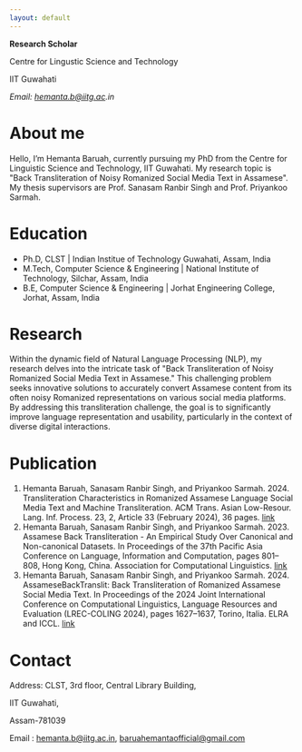 ```yaml
---
layout: default
---
```


**Research Scholar**

<p>Centre for Lingustic Science and Technology</p>

IIT Guwahati

_Email: hemanta.b@iitg.ac.in_

# About me

Hello, I’m Hemanta Baruah, currently pursuing my PhD from the Centre for Linguistic Science and Technology, IIT Guwahati. My research topic is "Back Transliteration of Noisy Romanized Social Media Text in Assamese". My thesis supervisors are Prof. Sanasam Ranbir Singh and Prof. Priyankoo Sarmah.    

# Education
- Ph.D, CLST | Indian Institue of Technology Guwahati, Assam, India 							       		
- M.Tech, Computer Science & Engineering	| National Institute of Technology, Silchar, Assam, India 			        	
- B.E, Computer Science & Engineering | Jorhat Engineering College, Jorhat, Assam, India

# Research

<!-- In natural language processing (NLP), event extraction aims at detecting event instance(s) in texts and identifying the event type together with its participants and attributes, if existing. The obtained structured representations of events can further be used in diverse tasks, such as to expand existing knowledge base, to monitor social events, and so on. -->

Within the dynamic field of Natural Language Processing (NLP), my research delves into the intricate task of "Back Transliteration of Noisy Romanized Social Media Text in Assamese." This challenging problem seeks innovative solutions to accurately convert Assamese content from its often noisy Romanized representations on various social media platforms. By addressing this transliteration challenge, the goal is to significantly improve language representation and usability, particularly in the context of diverse digital interactions. 


# Publication

1. Hemanta Baruah, Sanasam Ranbir Singh, and Priyankoo Sarmah. 2024. Transliteration Characteristics in Romanized Assamese Language Social Media Text and Machine Transliteration. ACM Trans. Asian Low-Resour. Lang. Inf. Process. 23, 2, Article 33 (February 2024), 36 pages. <a href="https://doi.org/10.1145/3639565" target="_blank"><u>link</u></a>
2. Hemanta Baruah, Sanasam Ranbir Singh, and Priyankoo Sarmah. 2023. Assamese Back Transliteration - An Empirical Study Over Canonical and Non-canonical Datasets. In Proceedings of the 37th Pacific Asia Conference on Language, Information and Computation, pages 801–808, Hong Kong, China. Association for Computational Linguistics. <a href="https://aclanthology.org/2023.paclic-1.80" target="_blank"><u>link</u></a>
3. Hemanta Baruah, Sanasam Ranbir Singh, and Priyankoo Sarmah. 2024. AssameseBackTranslit: Back Transliteration of Romanized Assamese Social Media Text. In Proceedings of the 2024 Joint International Conference on Computational Linguistics, Language Resources and Evaluation (LREC-COLING 2024), pages 1627–1637, Torino, Italia. ELRA and ICCL. <a href="https://aclanthology.org/2024.lrec-main.143" target="_blank"><u>link</u></a>
# Contact

Address: CLST, 3rd floor, Central Library Building,

IIT Guwahati, 

Assam-781039

Email : hemanta.b@iitg.ac.in,
        baruahemantaofficial@gmail.com


